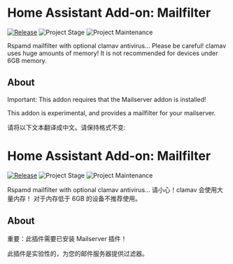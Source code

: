 # Home Assistant Add-on: Mailfilter

[![Release][release-shield]][release] ![Project Stage][project-stage-shield] ![Project Maintenance][maintenance-shield]

Rspamd mailfilter with optional clamav antivirus...
Please be careful! clamav uses huge amounts of memory!
It is not recommended for devices under 6GB memory.

## About

Important: This addon requires that the Mailserver addon is installed!

This addon is experimental, and provides a mailfilter for your mailserver.

[maintenance-shield]: https://img.shields.io/maintenance/yes/2025.svg
[project-stage-shield]: https://img.shields.io/badge/project%20stage-experimental-yellow.svg
[release-shield]: https://img.shields.io/badge/version-v4.2.3-blue.svg
[release]: https://github.com/erik73/addon-mailfilter/tree/v4.2.3

请将以下文本翻译成中文。请保持格式不变:

# Home Assistant Add-on: Mailfilter

[![Release][release-shield]][release] ![Project Stage][project-stage-shield] ![Project Maintenance][maintenance-shield]

Rspamd mailfilter with optional clamav antivirus...
请小心！clamav 会使用大量内存！
对于内存低于 6GB 的设备不推荐使用。

## About

重要：此插件需要已安装 Mailserver 插件！

此插件是实验性的，为您的邮件服务器提供过滤器。

[maintenance-shield]: https://img.shields.io/maintenance/yes/2025.svg
[project-stage-shield]: https://img.shields.io/badge/project%20stage-experimental-yellow.svg
[release-shield]: https://img.shields.io/badge/version-v4.2.3-blue.svg
[release]: https://github.com/erik73/addon-mailfilter/tree/v4.2.3